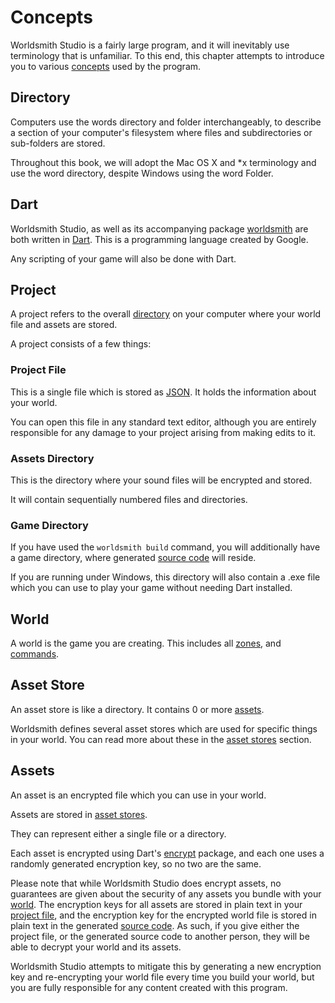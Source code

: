 # Concepts

Worldsmith Studio is a fairly large program, and it will inevitably use terminology that is unfamiliar. To this end, this chapter attempts to introduce you to various [concepts](#concepts) used by the program.

## Directory

Computers use the words directory and folder interchangeably, to describe a section of your computer's filesystem where files and subdirectories or sub-folders are stored.

Throughout this book, we will adopt the Mac OS X and *x terminology and use the word directory, despite Windows using the word Folder.

## Dart

Worldsmith Studio, as well as its accompanying package [worldsmith](https://pub.dev/packages/worldsmith) are both written in [Dart](https://dart.dev/). This is a programming language created by Google.

Any scripting of your game will also be done with Dart.

## Project

A project refers to the overall [directory](#directory) on your computer where your world file and assets are stored.

A project consists of a few things:

### Project File

This is a single file which is stored as [JSON](https://www.json.org/). It holds the information about your world.

You can open this file in any standard text editor, although you are entirely responsible for any damage to your project arising from making edits to it.

### Assets Directory

This is the directory where your sound files will be encrypted and stored.

It will contain sequentially numbered files and directories.

### Game Directory

If you have used the `worldsmith build` command, you will additionally have a game directory, where generated [source code](#dart) will reside.

If you are running under Windows, this directory will also contain a .exe file which you can use to play your game without needing Dart installed.

## World

A world is the game you are creating. This includes all [zones](../projects/settings/../zones.md), and [commands](../projects/commands.md).

## Asset Store

An asset store is like a directory. It contains 0 or more [assets](#assets).

Worldsmith defines several asset stores which are used for specific things in your world. You can read more about these in the [asset stores](../projects/asset_stores.md) section.

## Assets

An asset is an encrypted file which you can use in your world.

Assets are stored in [asset stores](#asset-store).

They can represent either a single file or a directory.

Each asset is encrypted using Dart's [encrypt](https://pub.dev/packages/encrypt) package, and each one uses a randomly generated encryption key, so no two are the same.

Please note that while Worldsmith Studio does encrypt assets, no guarantees are given about the security of any assets you bundle with your [world](#world). The encryption keys for all assets are stored in plain text in your [project file](#project-file), and the encryption key for the encrypted world file is stored in plain text in the generated [source code](#game-directory). As such, if you give either the project file, or the generated source code to another person, they will be able to decrypt your world and its assets.

Worldsmith Studio attempts to mitigate this by generating a new encryption key and re-encrypting your world file every time you build your world, but you are fully responsible for any content created with this program.
